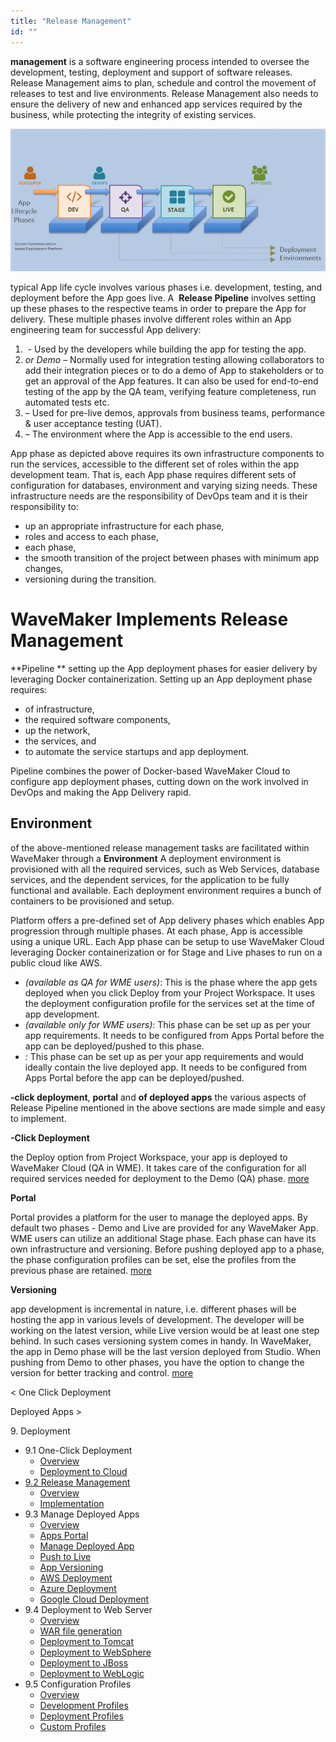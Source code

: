 ```yaml
---
title: "Release Management"
id: ""
---
```


**management** is a software engineering process intended to oversee the development, testing, deployment and support of software releases. Release Management aims to plan, schedule and control the movement of releases to test and live environments. Release Management also needs to ensure the delivery of new and enhanced app services required by the business, while protecting the integrity of existing services.

[![release_pipeline](../assets/release_pipeline.png)](../assets/release_pipeline.png)

typical App life cycle involves various phases i.e. development, testing, and deployment before the App goes live. A   **Release Pipeline** involves setting up these phases to the respective teams in order to prepare the App for delivery. These multiple phases involve different roles within an App engineering team for successful App delivery:

1.  - Used by the developers while building the app for testing the app.
2. _or Demo_ – Normally used for integration testing allowing collaborators to add their integration pieces or to do a demo of App to stakeholders or to get an approval of the App features. It can also be used for end-to-end testing of the app by the QA team, verifying feature completeness, run automated tests etc.
3. – Used for pre-live demos, approvals from business teams, performance & user acceptance testing (UAT).
4. – The environment where the App is accessible to the end users.

App phase as depicted above requires its own infrastructure components to run the services, accessible to the different set of roles within the app development team. That is, each App phase requires different sets of configuration for databases, environment and varying sizing needs. These infrastructure needs are the responsibility of DevOps team and it is their responsibility to:

- up an appropriate infrastructure for each phase,
- roles and access to each phase,
- each phase,
- the smooth transition of the project between phases with minimum app changes,
- versioning during the transition.

# WaveMaker Implements Release Management

**Pipeline ** setting up the App deployment phases for easier delivery by leveraging Docker containerization. Setting up an App deployment phase requires:

- of infrastructure,
- the required software components,
- up the network,
- the services, and
- to automate the service startups and app deployment.

Pipeline combines the power of Docker-based WaveMaker Cloud to configure app deployment phases, cutting down on the work involved in DevOps and making the App Delivery rapid.

## Environment

of the above-mentioned release management tasks are facilitated within WaveMaker through a **Environment** A deployment environment is provisioned with all the required services, such as Web Services, database services, and the dependent services, for the application to be fully functional and available. Each deployment environment requires a bunch of containers to be provisioned and setup.

Platform offers a pre-defined set of App delivery phases which enables App progression through multiple phases. At each phase, App is accessible using a unique URL. Each App phase can be setup to use WaveMaker Cloud leveraging Docker containerization or for Stage and Live phases to run on a public cloud like AWS.

- _(available as QA for WME users)_: This is the phase where the app gets deployed when you click Deploy from your Project Workspace. It uses the deployment configuration profile for the services set at the time of app development.
- _(available only for WME users)_: This phase can be set up as per your app requirements. It needs to be configured from Apps Portal before the app can be deployed/pushed to this phase.
- _:_ This phase can be set up as per your app requirements and would ideally contain the live deployed app. It needs to be configured from Apps Portal before the app can be deployed/pushed.

**\-click deployment**, **portal** and **of deployed apps** the various aspects of Release Pipeline mentioned in the above sections are made simple and easy to implement.

**\-Click Deployment**

the Deploy option from Project Workspace, your app is deployed to WaveMaker Cloud (QA in WME). It takes care of the configuration for all required services needed for deployment to the Demo (QA) phase. [more](/learn/app-development/deployment/one-click-deployment/)

**Portal**

Portal provides a platform for the user to manage the deployed apps. By default two phases - Demo and Live are provided for any WaveMaker App. WME users can utilize an additional Stage phase. Each phase can have its own infrastructure and versioning. Before pushing deployed app to a phase, the phase configuration profiles can be set, else the profiles from the previous phase are retained. [more](/learn/app-development/deployment/manage-deployed-apps/)

**Versioning**

app development is incremental in nature, i.e. different phases will be hosting the app in various levels of development. The developer will be working on the latest version, while Live version would be at least one step behind. In such cases versioning system comes in handy. In WaveMaker, the app in Demo phase will be the last version deployed from Studio. When pushing from Demo to other phases, you have the option to change the version for better tracking and control. [more](/learn/app-development/deployment/manage-deployed-apps/#push-to-live)

< One Click Deployment

Deployed Apps >

9\. Deployment

- 9.1 One-Click Deployment
    - [Overview](/learn/app-development/deployment/one-click-deployment/)
    - [Deployment to Cloud](/learn/app-development/deployment/one-click-deployment/#cloud-deployment)
- [9.2 Release Management](#)
    - [Overview](#)
    - [Implementation](#working)
- 9.3 Manage Deployed Apps
    - [Overview](/learn/app-development/deployment/manage-deployed-apps/)
    - [Apps Portal](/learn/app-development/deployment/manage-deployed-apps/#apps-portal)
    - [Manage Deployed App](/learn/app-development/deployment/manage-deployed-apps/#manage-deployed-app)
    - [Push to Live](/learn/app-development/deployment/manage-deployed-apps/#push-to-live)
    - [App Versioning](/learn/app-development/deployment/manage-deployed-apps/#versioning)
    - [AWS Deployment](/learn/app-development/deployment/deployment-to-aws/)
    - [Azure Deployment](/learn/app-development/deployment/deployment-to-azure/)
    - [Google Cloud Deployment](/learn/app-development/deployment/deployment-google-cloud/)
- 9.4 Deployment to Web Server
    - [Overview](/learn/app-development/deployment/deployment-web-server/#)
    - [WAR file generation](/learn/app-development/deployment/deployment-web-server/#war-file-generation)
    - [Deployment to Tomcat](/learn/how-tos/wavemaker-application-deployment-tomcat/)
    - [Deployment to WebSphere](/learn/how-tos/wavemaker-application-deployment-websphere-liberty-profile/)
    - [Deployment to JBoss](/learn/how-tos/wavemaker-application-deployment-jboss/)
    - [Deployment to WebLogic](/learn/how-tos/wavemaker-application-deployment-weblogic-application-server/)
- 9.5 Configuration Profiles
    - [Overview](/learn/app-development/deployment/configuration-profiles/)
    - [Development Profiles](/learn/app-development/deployment/configuration-profiles/#dev-profile)
    - [Deployment Profiles](/learn/app-development/deployment/configuration-profiles/#deploy-profile)
    - [Custom Profiles](/learn/app-development/deployment/configuration-profiles/#custom-profile)

